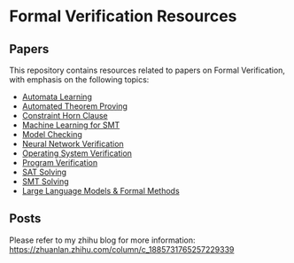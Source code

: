 # Formal Verification Resources
## Papers
This repository contains resources related to papers on Formal Verification, with emphasis on the following topics:
- [Automata Learning](Papers/Automata%20Learning/)
- [Automated Theorem Proving](Papers/Automated%20Theorem%20Prover/)
- [Constraint Horn Clause](Papers/Constraint%20Horn%20Clause/)
- [Machine Learning for SMT](Papers/ML4SMT/)
- [Model Checking](Papers/Model%20Checking/)
- [Neural Network Verification](Papers/Neural%20Network%20Verification/)
- [Operating System Verification](Papers/OS%20Verify/)
- [Program Verification](Papers/Program%20Verification/)
- [SAT Solving](Papers/SAT%20Solving/)
- [SMT Solving](Papers/SMT%20Solving/)
- [Large Language Models & Formal Methods](Papers/LLM4FM/)

## Posts
Please refer to my zhihu blog for more information: https://zhuanlan.zhihu.com/column/c_1885731765257229339